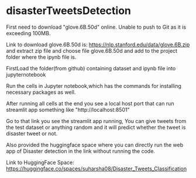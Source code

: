 # disasterTweetsDetection
First need to download "glove.6B.50d" online. Unable to push to Git as it is exceeding 100MB.

Link to download glove.6B.50d is:  https://nlp.stanford.edu/data/glove.6B.zip and extract zip file and choose file  glove.6B.50d and add to the project folder where the ipynb file is.

FirstLoad the folder(from github) containing dataset and ipynb file into jupyternotebook

Run the cells in Jupyter notebook,which has the commands for installing necessary packages as well.

After running all cells at the end you see a local host port that can run streamlit app something like "http://localhost:8501"

Go to that link you see the streamlit app running, You can give tweets from the test dataset or anything random and it will predict whether the tweet is disaster tweet or not.

Also provided the huggingface space where you can directly run the web app of Disaster detection in the link without running the code.

Link to HuggingFace Space: https://huggingface.co/spaces/suharsha08/Disaster_Tweets_Classification
